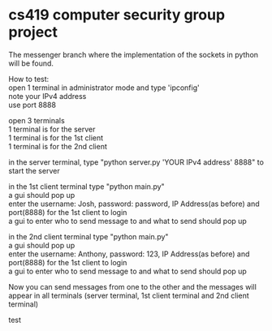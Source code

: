 # cs419 computer security group project
The messenger branch where the implementation of the sockets in python will be found.   
   
How to test:   
open 1 terminal in administrator mode and type 'ipconfig'   
note your IPv4 address   
use port 8888   
   
   
open 3 terminals     
1 terminal is for the server    
1 terminal is for the 1st client    
1 terminal is for the 2nd client    
   
in the server terminal, type "python server.py 'YOUR IPv4 address' 8888" to start the server   
   
in the 1st client terminal type "python main.py"    
a gui should pop up   
enter the username: Josh, password: password, IP Address(as before) and port(8888) for the 1st client to login   
a gui to enter who to send message to and what to send should pop up   
   
in the 2nd client terminal type "python main.py"    
a gui should pop up   
enter the username: Anthony, password: 123, IP Address(as before) and port(8888) for the 1st client to login   
a gui to enter who to send message to and what to send should pop up   
   
Now you can send messages from one to the other and the messages will appear in all terminals (server terminal, 1st client terminal and 2nd client terminal)

test